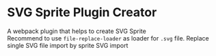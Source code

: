 # SVG Sprite Plugin Creator
A webpack plugin that helps to create SVG Sprite   
Recommend to use `file-replace-loader` as loader for `.svg` file. Replace single SVG file import by sprite SVG import